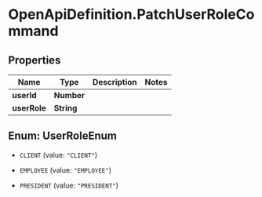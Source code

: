 # OpenApiDefinition.PatchUserRoleCommand

## Properties

Name | Type | Description | Notes
------------ | ------------- | ------------- | -------------
**userId** | **Number** |  | 
**userRole** | **String** |  | 



## Enum: UserRoleEnum


* `CLIENT` (value: `"CLIENT"`)

* `EMPLOYEE` (value: `"EMPLOYEE"`)

* `PRESIDENT` (value: `"PRESIDENT"`)




